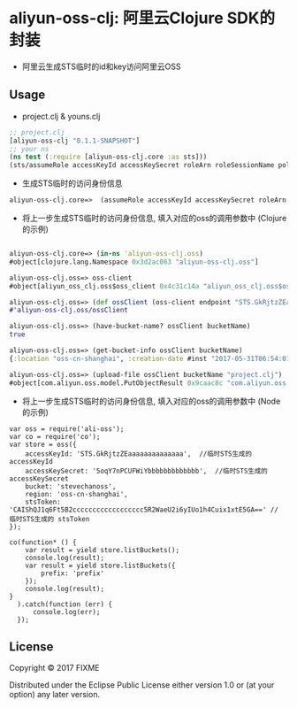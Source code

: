 # aliyun-oss-clj: 阿里云Clojure SDK的封装

* 阿里云生成STS临时的id和key访问阿里云OSS

## Usage

* project.clj & youns.clj
```clojure
;; project.clj
[aliyun-oss-clj "0.1.1-SNAPSHOT"]
;; your ns
(ns test (:require [aliyun-oss-clj.core :as sts]))
(sts/assumeRole accessKeyId accessKeySecret roleArn roleSessionName policy protocolType)
```
* 生成STS临时的访问身份信息 
```clojure
aliyun-oss-clj.core=>  (assumeRole accessKeyId accessKeySecret roleArn roleSessionName policy protocolType)
```
* 将上一步生成STS临时的访问身份信息, 填入对应的oss的调用参数中 (Clojure的示例)

```clojure

aliyun-oss-clj.core=> (in-ns 'aliyun-oss-clj.oss)
#object[clojure.lang.Namespace 0x3d2ac063 "aliyun-oss-clj.oss"]

aliyun-oss-clj.oss=> oss-client
#object[aliyun_oss_clj.oss$oss_client 0x4c31c14a "aliyun_oss_clj.oss$oss_client@4c31c14a"]

aliyun-oss-clj.oss=> (def ossClient (oss-client endpoint "STS.GkRjtzZEaaaaaaaaaaaaaa" "5oqY7nPCUFWiYbbbbbbbbbbbbb" "CAIShQJ1q6Ft5B2cccccccccccccccccc5R2WaeU2i6yIUo1h4Cuix1xtE5GA=="))
#'aliyun-oss-clj.oss/ossClient

aliyun-oss-clj.oss=> (have-bucket-name? ossClient bucketName)
true

aliyun-oss-clj.oss=> (get-bucket-info ossClient bucketName)
{:location "oss-cn-shanghai", :creation-date #inst "2017-05-31T06:54:01.000-00:00", :owner #object[com.aliyun.oss.model.Owner 0x9805249 "Owner [name=1056988755051517,id=1056988755051517]"]}

aliyun-oss-clj.oss=> (upload-file ossClient bucketName "project.clj")
#object[com.aliyun.oss.model.PutObjectResult 0x9caac8c "com.aliyun.oss.model.PutObjectResult@9caac8c"]

```

* 将上一步生成STS临时的访问身份信息, 填入对应的oss的调用参数中 (Node的示例)

```node
var oss = require('ali-oss');
var co = require('co');
var store = oss({
    accessKeyId: 'STS.GkRjtzZEaaaaaaaaaaaaaa',  //临时STS生成的accessKeyId
    accessKeySecret: '5oqY7nPCUFWiYbbbbbbbbbbbbb',  //临时STS生成的accessKeySecret 
    bucket: 'stevechanoss',
    region: 'oss-cn-shanghai',
    stsToken: 'CAIShQJ1q6Ft5B2cccccccccccccccccc5R2WaeU2i6yIUo1h4Cuix1xtE5GA==' // 临时STS生成的 stsToken
});

co(function* () {
    var result = yield store.listBuckets();
    console.log(result);
    var result = yield store.listBuckets({
        prefix: 'prefix'
    });
    console.log(result);
}
  ).catch(function (err) {
      console.log(err);
  });

```

## License

Copyright © 2017 FIXME

Distributed under the Eclipse Public License either version 1.0 or (at
your option) any later version.
